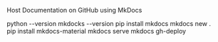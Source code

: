 Host Documentation on GitHub using MkDocs

python --version
mkdocks --version 
pip install mkdocs
mkdocs new .   
pip install mkdocs-material 
mkdocs serve
mkdocs gh-deploy  
